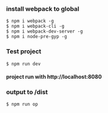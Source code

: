 ### install webpack to global

```
$ npm i webpack -g 
$ npm i webpack-cli -g
$ npm i webpack-dev-server -g
$ npm i node-pre-gyp -g
```

###  Test project
```
$ npm run dev
```

#### project run with http://localhost:8080


### output to /dist
```
$ npm run op
```
